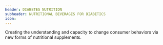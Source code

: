 ```yaml
---
header: DIABETES NUTRITION
subheader: NUTRITIONAL BEVERAGES FOR DIABETICS
icon:
---
```

Creating the understanding and capacity to change consumer behaviors via new forms of nutritional supplements.
